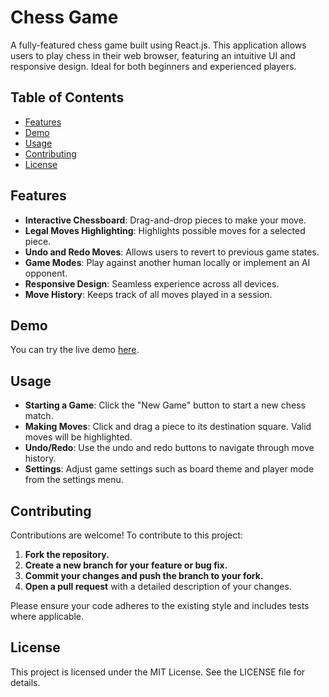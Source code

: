 # Chess Game

A fully-featured chess game built using React.js. This application allows users to play chess in their web browser, featuring an intuitive UI and responsive design. Ideal for both beginners and experienced players.

## Table of Contents

- [Features](#features)
- [Demo](#demo)
- [Usage](#usage)
- [Contributing](#contributing)
- [License](#license)

## Features

- **Interactive Chessboard**: Drag-and-drop pieces to make your move.
- **Legal Moves Highlighting**: Highlights possible moves for a selected piece.
- **Undo and Redo Moves**: Allows users to revert to previous game states.
- **Game Modes**: Play against another human locally or implement an AI opponent.
- **Responsive Design**: Seamless experience across all devices.
- **Move History**: Keeps track of all moves played in a session.

## Demo

You can try the live demo [here](https://rarsen.github.io/chess-game/).

## Usage

- **Starting a Game**: Click the "New Game" button to start a new chess match.
- **Making Moves**: Click and drag a piece to its destination square. Valid moves will be highlighted.
- **Undo/Redo**: Use the undo and redo buttons to navigate through move history.
- **Settings**: Adjust game settings such as board theme and player mode from the settings menu.

## Contributing

Contributions are welcome! To contribute to this project:

1. **Fork the repository.**
2. **Create a new branch for your feature or bug fix.**
3. **Commit your changes and push the branch to your fork.**
4. **Open a pull request** with a detailed description of your changes.

Please ensure your code adheres to the existing style and includes tests where applicable.

## License

This project is licensed under the MIT License. See the LICENSE file for details.
